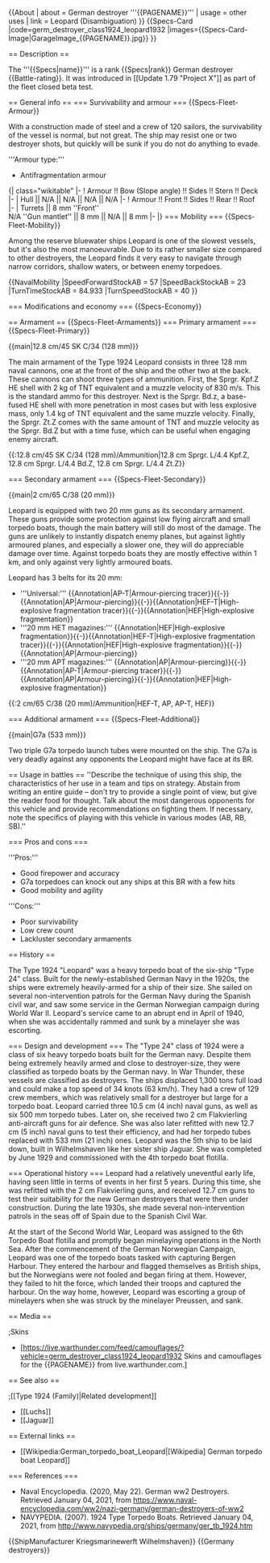 {{About
| about = German destroyer '''{{PAGENAME}}'''
| usage = other uses
| link = Leopard (Disambiguation)
}}
{{Specs-Card
|code=germ_destroyer_class1924_leopard1932
|images={{Specs-Card-Image|GarageImage_{{PAGENAME}}.jpg}}
}}

== Description ==
<!-- ''In the first part of the description, cover the history of the ship's creation and military application. In the second part, tell the reader about using this ship in the game. Add a screenshot: if a beginner player has a hard time remembering vehicles by name, a picture will help them identify the ship in question.'' -->
The '''{{Specs|name}}''' is a rank {{Specs|rank}} German destroyer {{Battle-rating}}. It was introduced in [[Update 1.79 "Project X"]] as part of the fleet closed beta test.

== General info ==
=== Survivability and armour ===
{{Specs-Fleet-Armour}}
<!-- ''Talk about the vehicle's armour. Note the most well-defended and most vulnerable zones, e.g. the ammo magazine. Evaluate the composition of components and assemblies responsible for movement and manoeuvrability. Evaluate the survivability of the primary and secondary armaments separately. Don't forget to mention the size of the crew, which plays an important role in fleet mechanics. Save tips on preserving survivability for the "Usage in battles" section. If necessary, use a graphical template to show the most well-protected or most vulnerable points in the armour.'' -->
With a construction made of steel and a crew of 120 sailors, the survivability of the vessel is normal, but not great. The ship may resist one or two destroyer shots, but quickly will be sunk if you do not do anything to evade.

'''Armour type:'''

* Antifragmentation armour

{| class="wikitable"
|-
! Armour !! Bow (Slope angle) !! Sides !! Stern !! Deck
|-
| Hull || N/A || N/A || N/A || N/A
|-
! Armour !! Front !! Sides !! Rear !! Roof
|-
| Turrets || 8 mm ''Front'' <br>N/A ''Gun mantlet'' || 8 mm || N/A || 8 mm
|-
|}
=== Mobility ===
{{Specs-Fleet-Mobility}}
<!-- ''Write about the ship's mobility. Evaluate its power and manoeuvrability, rudder rerouting speed, stopping speed at full tilt, with its maximum forward and reverse speed.'' -->
Among the reserve bluewater ships Leopard is one of the slowest vessels, but it's also the most manoeuvrable. Due to its rather smaller size compared to other destroyers, the Leopard finds it very easy to navigate through narrow corridors, shallow waters, or between enemy torpedoes.

{{NavalMobility
|SpeedForwardStockAB = 57
|SpeedBackStockAB = 23
|TurnTimeStockAB = 84.933
|TurnSpeedStockAB = 40
}}

=== Modifications and economy ===
{{Specs-Economy}}

== Armament ==
{{Specs-Fleet-Armaments}}
=== Primary armament ===
{{Specs-Fleet-Primary}}
<!-- ''Provide information about the characteristics of the primary armament. Evaluate their efficacy in battle based on their reload speed, ballistics and the capacity of their shells. Add a link to the main article about the weapon: <code><nowiki>{{main|Weapon name (calibre)}}</nowiki></code>. Broadly describe the ammunition available for the primary armament, and provide recommendations on how to use it and which ammunition to choose.'' -->
{{main|12.8 cm/45 SK C/34 (128 mm)}}

The main armament of the Type 1924 Leopard consists in three 128 mm naval cannons, one at the front of the ship and the other two at the back. These cannons can shoot three types of ammunition. First, the Sprgr. Kpf.Z HE shell with 2 kg of TNT equivalent and a muzzle velocity of 830 m/s. This is the standard ammo for this destroyer. Next is the Sprgr. Bd.z, a base-fused HE shell with more penetration in most cases but with less explosive mass, only 1.4 kg of TNT equivalent and the same muzzle velocity. Finally, the Sprgr. Zt.Z comes with the same amount of TNT and muzzle velocity as the Sprgr. Bd.Z but with a time fuse, which can be useful when engaging enemy aircraft.

{{:12.8 cm/45 SK C/34 (128 mm)/Ammunition|12.8 cm Sprgr. L/4.4 Kpf.Z, 12.8 cm Sprgr. L/4.4 Bd.Z, 12.8 cm Sprgr. L/4.4 Zt.Z}}

=== Secondary armament ===
{{Specs-Fleet-Secondary}}
<!-- ''Some ships are fitted with weapons of various calibres. Secondary armaments are defined as weapons chosen with the control <code>Select secondary weapon</code>. Evaluate the secondary armaments and give advice on how to use them. Describe the ammunition available for the secondary armament. Provide recommendations on how to use them and which ammunition to choose. Remember that any anti-air armament, even heavy calibre weapons, belong in the next section. If there is no secondary armament, remove this section.'' -->
{{main|2 cm/65 C/38 (20 mm)}}

Leopard is equipped with two 20 mm guns as its secondary armament. These guns provide some protection against low flying aircraft and small torpedo boats, though the main battery will still do most of the damage. The guns are unlikely to instantly dispatch enemy planes, but against lightly armoured planes, and especially a slower one, they will do appreciable damage over time. Against torpedo boats they are mostly effective within 1 km, and only against very lightly armoured boats.

Leopard has 3 belts for its 20 mm:

* '''Universal:''' {{Annotation|AP-T|Armour-piercing tracer}}{{-}}{{Annotation|AP|Armour-piercing}}{{-}}{{Annotation|HEF-T|High-explosive fragmentation tracer}}{{-}}{{Annotation|HEF|High-explosive fragmentation}}
* '''20 mm HET magazines:''' {{Annotation|HEF|High-explosive fragmentation}}{{-}}{{Annotation|HEF-T|High-explosive fragmentation tracer}}{{-}}{{Annotation|HEF|High-explosive fragmentation}}{{-}}{{Annotation|AP|Armour-piercing}}
* '''20 mm APT magazines:''' {{Annotation|AP|Armour-piercing}}{{-}}{{Annotation|AP-T|Armour-piercing tracer}}{{-}}{{Annotation|AP|Armour-piercing}}{{-}}{{Annotation|HEF|High-explosive fragmentation}}

{{:2 cm/65 C/38 (20 mm)/Ammunition|HEF-T, AP, AP-T, HEF}}

=== Additional armament ===
{{Specs-Fleet-Additional}}
<!-- ''Describe the available additional armaments of the ship: depth charges, mines, torpedoes. Talk about their positions, available ammunition and launch features such as dead zones of torpedoes. If there is no additional armament, remove this section.'' -->
{{main|G7a (533 mm)}}

Two triple G7a torpedo launch tubes were mounted on the ship. The G7a is very deadly against any opponents the Leopard might have face at its BR.

== Usage in battles ==
''Describe the technique of using this ship, the characteristics of her use in a team and tips on strategy. Abstain from writing an entire guide – don't try to provide a single point of view, but give the reader food for thought. Talk about the most dangerous opponents for this vehicle and provide recommendations on fighting them. If necessary, note the specifics of playing with this vehicle in various modes (AB, RB, SB).''

=== Pros and cons ===
<!-- ''Summarise and briefly evaluate the vehicle in terms of its characteristics and combat effectiveness. Mark its pros and cons in the bulleted list. Try not to use more than 6 points for each of the characteristics. Avoid using categorical definitions such as "bad", "good" and the like - use substitutions with softer forms such as "inadequate" and "effective".'' -->

'''Pros:'''

* Good firepower and accuracy
* G7a torpedoes can knock out any ships at this BR with a few hits
* Good mobility and agility

'''Cons:'''

* Poor survivability
* Low crew count
* Lackluster secondary armaments

== History ==
<!-- ''Describe the history of the creation and combat usage of the ship in more detail than in the introduction. If the historical reference turns out to be too long, take it to a separate article, taking a link to the article about the ship and adding a block "/History" (example: <nowiki>https://wiki.warthunder.com/(Ship-name)/History</nowiki>) and add a link to it here using the <code>main</code> template. Be sure to reference text and sources by using <code><nowiki><ref></ref></nowiki></code>, as well as adding them at the end of the article with <code><nowiki><references /></nowiki></code>. This section may also include the ship's dev blog entry (if applicable) and the in-game encyclopedia description (under <code><nowiki>=== In-game description ===</nowiki></code>, also if applicable).'' -->

The Type 1924 "Leopard" was a heavy torpedo boat of the six-ship "Type 24" class. Built for the newly-established German Navy in the 1920s, the ships were extremely heavily-armed for a ship of their size. She sailed on several non-intervention patrols for the German Navy during the Spanish civil war, and saw some service in the German Norwegian campaign during World War II. Leopard's service came to an abrupt end in April of 1940, when she was accidentally rammed and sunk by a minelayer she was escorting.

=== Design and development ===
The "Type 24" class of 1924 were a class of six heavy torpedo boats built for the German navy. Despite them being extremely heavily armed and close to destroyer-size, they were classified as torpedo boats by the German navy. In War Thunder, these vessels are classified as destroyers. The ships displaced 1,300 tons full load and could make a top speed of 34 knots (63 km/h). They had a crew of 129 crew members, which was relatively small for a destroyer but large for a torpedo boat. Leopard carried three 10.5 cm (4 inch) naval guns, as well as six 500 mm torpedo tubes. Later on, she received two 2 cm Flakvierling anti-aircraft guns for air defence. She was also later refitted with new 12.7 cm (5 inch) naval guns to test their efficiency, and had her torpedo tubes replaced with 533 mm (21 inch) ones. Leopard was the 5th ship to be laid down, built in Wilhelmshaven like her sister ship Jaguar. She was completed by June 1929 and commissioned with the 4th torpedo boat flotilla.

=== Operational history ===
Leopard had a relatively uneventful early life, having seen little in terms of events in her first 5 years. During this time, she was refitted with the 2 cm Flakvierling guns, and received 12.7 cm guns to test their suitability for the new German destroyers that were then under construction. During the late 1930s, she made several non-intervention patrols in the seas off of Spain due to the Spanish Civil War.

At the start of the Second World War, Leopard was assigned to the 6th Torpedo Boat flotilla and promptly began minelaying operations in the North Sea. After the commencement of the German Norwegian Campaign, Leopard was one of the torpedo boats tasked with capturing Bergen Harbour. They entered the harbour and flagged themselves as British ships, but the Norwegians were not fooled and began firing at them. However, they failed to hit the force, which landed their troops and captured the harbour. On the way home, however, Leopard was escorting a group of minelayers when she was struck by the minelayer Preussen, and sank.

== Media ==
<!-- ''Excellent additions to the article would be video guides, screenshots from the game, and photos.'' -->

;Skins

* [https://live.warthunder.com/feed/camouflages/?vehicle=germ_destroyer_class1924_leopard1932 Skins and camouflages for the {{PAGENAME}} from live.warthunder.com.]

== See also ==
<!-- ''Links to articles on the War Thunder Wiki that you think will be useful for the reader, for example:''
* ''reference to the series of the ship;''
* ''links to approximate analogues of other nations and research trees.'' -->

;[[Type 1924 (Family)|Related development]]

* [[Luchs]]
* [[Jaguar]]

== External links ==
<!-- ''Paste links to sources and external resources, such as:''
* ''topic on the official game forum;''
* ''other literature.'' -->

* [[Wikipedia:German_torpedo_boat_Leopard|[Wikipedia] German torpedo boat Leopard]]

=== References ===

* Naval Encyclopedia. (2020, May 22). German ww2 Destroyers. Retrieved January 04, 2021, from <nowiki>https://www.naval-encyclopedia.com/ww2/nazi-germany/german-destroyers-of-ww2</nowiki>
* NAVYPEDIA. (2007). 1924 Type Torpedo Boats. Retrieved January 04, 2021, from <nowiki>http://www.navypedia.org/ships/germany/ger_tb_1924.htm</nowiki>

{{ShipManufacturer Kriegsmarinewerft Wilhelmshaven}}
{{Germany destroyers}}